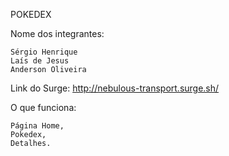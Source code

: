 
POKEDEX

Nome dos integrantes:

    Sérgio Henrique 
    Laís de Jesus
    Anderson Oliveira
    
Link do Surge: http://nebulous-transport.surge.sh/

O que funciona:

    Página Home,
    Pokedex, 
    Detalhes.


